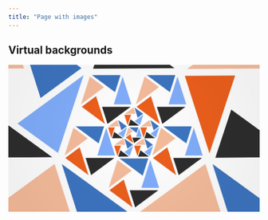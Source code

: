 ```yaml
---
title: "Page with images"
---
```


## Virtual backgrounds

![This is an image](./assets/images/built-to-grow--alt.jpg)
